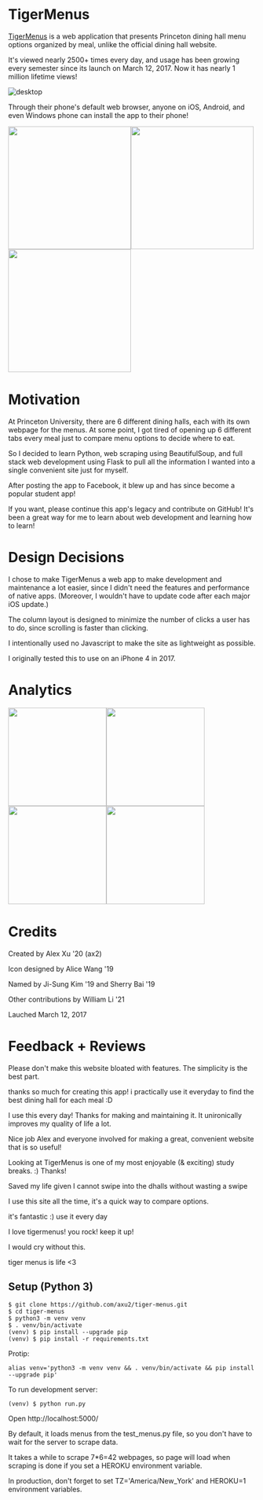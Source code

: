 # TigerMenus

[TigerMenus](https://tigermenus.herokuapp.com/) is a web application that presents Princeton dining hall menu options organized by meal, unlike the official dining hall website.

It's viewed nearly 2500+ times every day, and usage has been growing every semester since its launch on March 12, 2017. Now it has nearly 1 million lifetime views!

![desktop](https://raw.githubusercontent.com/axu2/tiger_menus/master/app/static/screenshot2019.png)

Through their phone's default web browser, anyone on iOS, Android, and even Windows phone can install the app to their phone!

<img width=250 src="https://raw.githubusercontent.com/axu2/tiger_menus/master/app/static/iphoneicon.png"/><img width=250 src="https://raw.githubusercontent.com/axu2/tiger_menus/master/app/static/androidicon.png"/><img width=250 src="https://raw.githubusercontent.com/axu2/tiger_menus/master/app/static/windows.png"/>

# Motivation

At Princeton University, there are 6 different dining halls, each with its own webpage for the menus. At some point, I got tired of opening up 6 different tabs every meal just to compare menu options to decide where to eat.

So I decided to learn Python, web scraping using BeautifulSoup, and full stack web development using Flask to pull all the information I wanted into a single convenient site just for myself.

After posting the app to Facebook, it blew up and has since become a popular student app!

If you want, please continue this app's legacy and contribute on GitHub! It's been a great way for me to learn about web development and learning how to learn!

# Design Decisions

I chose to make TigerMenus a web app to make development and maintenance a lot easier, since I didn't need the features and performance of native apps. (Moreover, I wouldn't have to update code after each major iOS update.)

The column layout is designed to minimize the number of clicks a user has to do, since scrolling is faster than clicking.

I intentionally used no Javascript to make the site as lightweight as possible. 

I originally tested this to use on an iPhone 4 in 2017.

# Analytics

<img width=200 src="https://raw.githubusercontent.com/axu2/tiger_menus/master/app/static/usage/views.jpg"/><img width=200 src="https://raw.githubusercontent.com/axu2/tiger_menus/master/app/static/usage/cat.jpg"/><img width=200 src="https://raw.githubusercontent.com/axu2/tiger_menus/master/app/static/usage/os.jpg"/><img width=200 src="https://raw.githubusercontent.com/axu2/tiger_menus/master/app/static/usage/brand.jpg"/>

# Credits

Created by Alex Xu '20 (ax2)

Icon designed by Alice Wang '19

Named by Ji-Sung Kim '19 and Sherry Bai '19

Other contributions by William Li '21

Lauched March 12, 2017

# Feedback + Reviews

Please don't make this website bloated with features. The simplicity is the best part.

thanks so much for creating this app! i practically use it everyday to find the best dining hall for each meal :D

I use this every day! Thanks for making and maintaining it. It unironically improves my quality of life a lot.

Nice job Alex and everyone involved for making a great, convenient website that is so useful!

Looking at TigerMenus is one of my most enjoyable (& exciting) study breaks. :) Thanks!

Saved my life given I cannot swipe into the dhalls without wasting a swipe

I use this site all the time, it's a quick way to compare options.

it's fantastic :) use it every day

I love tigermenus! you rock! keep it up!

I would cry without this.

tiger menus is life <3

## Setup (Python 3)
```
$ git clone https://github.com/axu2/tiger-menus.git
$ cd tiger-menus
$ python3 -m venv venv
$ . venv/bin/activate
(venv) $ pip install --upgrade pip
(venv) $ pip install -r requirements.txt
```
Protip:
```
alias venv='python3 -m venv venv && . venv/bin/activate && pip install --upgrade pip'
```
To run development server:
```
(venv) $ python run.py
```
Open http://localhost:5000/

By default, it loads menus from the test_menus.py file, so you don't have to wait for the server to scrape data.

It takes a while to scrape 7*6=42 webpages, so page will load when scraping is done if you set a HEROKU environment variable.

In production, don't forget to set TZ='America/New_York' and HEROKU=1 environment variables.
